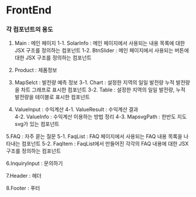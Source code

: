 # FrontEnd

### 각 컴포넌트의 용도 
1. Main : 메인 페이지
    1-1. SolarInfo : 메인 페이지에서 사용되는 내용 목록에 대한 JSX 구조를 정의하는 컴포넌트
    1-2. BtnSlider : 메인 페이지에서 사용되는 버튼에 대한 JSX 구조를 정의하는 컴포넌트

2. Product : 제품정보

3. MapSelct : 발전량 예측 정보 
    3-1. Chart : 설정한 지역의 일일 발전량 누적 발전량을 차트 그래프로 표시한 컴포넌트
    3-2. Table : 설정한 지역의 일일 발전량, 누적 발전량을 테이블로 표시한 컴포넌트 

4. ValueInput : 수익계산 
    4-1. ValueResult : 수익계산 결과  
    4-2. ValueInfo : 수익계산 이용하는 방법 정리
    4-3. MapsvgPath : 한반도 지도 svg가 있는 컴포넌트

5.FAQ : 자주 묻는 질문
    5-1. FaqList : FAQ 페이지에서 사용되는 FAQ 내용 목록을 나타내는 컴포넌트
    5-2. FaqItem : FaqList에서 만들어진 각각의 FAQ 내용에 대한 JSX 구조를 정의하는 컴포넌트

6.InquiryInput : 문의하기

7.Header : 헤더

8.Footer : 푸터





